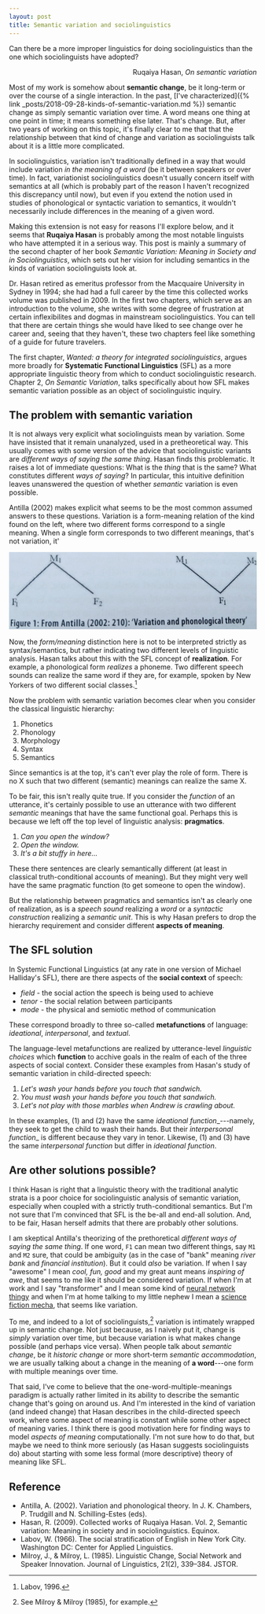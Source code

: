 ```yaml
---
layout: post
title: Semantic variation and sociolinguistics 
---
```


<div class="message">
Can there be a more improper linguistics for doing sociolinguistics than the one which sociolinguists have adopted?
<p style="text-align:right">Ruqaiya Hasan, <i>On semantic variation</i></p>
</div>

Most of my work is somehow about **semantic change**, be it long-term or over the course of a single interaction.
In the past, [I've characterized]({% link _posts/2018-09-28-kinds-of-semantic-variation.md %}) semantic change as simply semantic variation over time.
A word means one thing at one point in time; it means something else later. That's change.
But, after two years of working on this topic, it's finally clear to me that that the relationship between that kind of change and variation as sociolinguists talk about it is a little more complicated. 

In sociolinguistics, variation isn't traditionally defined in a way that would include variation _in the meaning of a word_ (be it between speakers or over time).
In fact, variationist sociolinguistics doesn't usually concern itself with semantics at all (which is probably part of the reason I haven't recognized this discrepancy until now), but even if you extend the notion used in studies of phonological or syntactic variation to semantics, it wouldn't necessarily include differences in the meaning of a given word. 

Making this extension is not easy for reasons I'll explore below, and it seems that **Ruqaiya Hasan** is probably among the most notable linguists who have attempted it in a serious way. 
This post is mainly a summary of the second chapter of her book _Semantic Variation: Meaning in Society and in Sociolinguistics_, which sets out her vision for including semantics in the kinds of variation sociolinguists look at.

Dr. Hasan retired as emeritus professor from the Macquaire University in Sydney in 1994; she had had a full career by the time this collected works volume was published in 2009.
In the first two chapters, which serve as an introduction to the volume, she writes with some degree of frustration at certain inflexibilites and dogmas in mainstream sociolinguistics. You can tell that there are certain things she would have liked to see change over he career and, seeing that they haven't, these two chapters feel like something of a guide for future travelers.

The first chapter, _Wanted: a theory for integrated sociolinguistics_, argues more broadly for **Systematic Functional Linguistics** (SFL) as a more appropriate linguistic theory from which to conduct sociolinguistic research. Chapter 2, _On Semantic Variation_, talks specifically about how SFL makes semantic variation possible as an object of sociolinguistic inquiry.

## The problem with semantic variation

It is not always very explicit what sociolinguists mean by variation. Some have insisted that it remain unanalyzed, used in a pretheoretical way. This usually comes with some version of the advice that sociolinguistic variants are _different ways of saying the same thing_.
Hasan finds this problematic. It raises a lot of immediate questions: What is the _thing_ that is the same? What constitutes different _ways of saying_?
In particular, this intuitive definition leaves unanswered the question of whether _semantic_ variation is even possible. 

Antilla (2002) makes explicit what seems to be the most common assumed answers to these questions. Variation is a form-meaning relation of the kind found on the left, where two different forms correspond to a single meaning. When a single form corresponds to two different meanings, that's not variation, it'

![Figure 1: From Antilla (2002: 2010): 'Variation and phonological theory](/images/2020-08-20-antilla2002.jpg)

Now, the _form/meaning_ distinction here is not to be interpreted strictly as syntax/semantics, but rather indicating two different levels of linguistic analysis.
Hasan talks about this with the SFL concept of **realization**. For example, a phonological form *realizes* a phoneme. Two different speech sounds can realize the same word if they are, for example, spoken by New Yorkers of two different social classes.[^2]

[^2]: Labov, 1996.

Now the problem with semantic variation becomes clear when you consider the classical linguistic hierarchy:

1. Phonetics
2. Phonology
3. Morphology 
4. Syntax
5. Semantics

Since semantics is at the top, it's can't ever play the role of form. There is no X such that two different (semantic) meanings can realize the same X.

To be fair, this isn't really quite true. If you consider the _function_ of an utterance, it's certainly possible to use an utterance with two different *semantic* meanings that have the same functional goal. Perhaps this is because we left off the top level of linguistic analysis: **pragmatics**. 

1. _Can you open the window?_
2. _Open the window._
3. _It's a bit stuffy in here..._

These there sentences are clearly semantically different (at least in classical truth-conditional accounts of meaning). But they might very well have the same pragmatic function (to get someone to open the window).

But the relationship between pragmatics and semantics isn't as clearly one of realization, as is a _speech sound_ realizing a _word_ or a _syntactic construction_ realizing a _semantic unit_. 
This is why Hasan prefers to drop the hierarchy requirement and consider different **aspects of meaning**.

## The SFL solution

In Systemic Functional Linguistics (at any rate in one version of Michael Halliday's SFL), there are there aspects of the **social context** of speech:

* _field_ - the social action the speech is being used to achieve 
* _tenor_ - the social relation between participants 
* _mode_ - the physical and semiotic method of communication

These correspond broadly to three so-called **metafunctions** of language: _ideational_, _interpersonal_, and _textual_. 

The language-level metafunctions are realized by utterance-level _linguistic choices_ which **function** to acchive goals in the realm of each of the three aspects of social context. Consider these examples from Hasan's study of semantic variation in child-directed speech: 

1. _Let's wash your hands before you touch that sandwich._
2. _You must wash your hands before you touch that sandwich._
3. _Let's not play with those marbles when Andrew is crawling about._

In these examples, (1) and (2) have the same _ideational function__---namely, they seek to get the child to wash their hands. But their _interpersonal function__ is different because they vary in tenor. Likewise, (1) and (3) have the same _interpersonal function_ but differ in _ideational function_.

## Are other solutions possible?

I think Hasan is right that a linguistic theory with the traditional analytic strata is a poor choice for sociolinguistic analysis of semantic variation, especially when coupled with a strictly truth-conditional semantics.
But I'm not sure that I'm convinced that SFL is the be-all and end-all solution. And, to be fair, Hasan herself admits that there are probably other solutions. 

I am skeptical Antilla's theorizing of the prethoretical _different ways of saying the same thing_.
If one word, `F1` can mean two different things, say `M1` and `M2` sure, that could be ambiguity (as in the case of "bank" meaning _river bank_ and _financial institution_). 
But it could _also_ be variation. If when I say "awesome" I mean _cool, fun, good_ and my great aunt means _inspiring of awe_, that seems to me like it should be considered variation. If when I'm at work and I say "transformer" and I mean some kind of [neural network thingy](https://en.wikipedia.org/wiki/Transformer_(machine_learning_model)) and when I'm at home talking to my little nephew I mean a [science fiction mecha](https://en.wikipedia.org/wiki/Transformers), that seems like variation.

To me, and indeed to a lot of sociolinguists,[^3] variation is intimately wrapped up in semantic change. Not just because, as I naively put it, change is _simply_ variation over time, but because variation is what makes change possible (and perhaps vice versa).
When people talk about _semantic change_, be it _historic change_ or more short-term _semantic accommodation_, we are usually talking about a change in the meaning of **a word**---one form with multiple meanings over time.

[^3]: See Milroy & Milroy (1985), for example.

That said, I've come to believe that the one-word-multiple-meanings paradigm is actually rather limited in its ability to describe the semantic change that's going on around us.
And I'm interested in the kind of variation (and indeed change) that Hasan describes in the child-directed speech work, where some aspect of meaning is constant while some other aspect of meaning varies.
I think there is good motivation here for finding ways to model _aspects of meaning_ computationally. 
I'm not sure how to do that, but maybe we need to think more seriously (as Hasan suggests sociolinguists do) about starting with some less formal (more descriptive) theory of meaning like SFL.

## Reference

- Antilla, A. (2002). Variation and phonological theory. In J. K. Chambers, P. Trudgill and N. Schilling-Estes (eds).
- Hasan, R. (2009). Collected works of Ruqaiya Hasan. Vol. 2, Semantic variation: Meaning in society and in sociolinguistics. Equinox.
- Labov, W. (1966). The social stratification of English in New York City. Washington DC: Center for Applied Linguistics. 
- Milroy, J., & Milroy, L. (1985). Linguistic Change, Social Network and Speaker Innovation. Journal of Linguistics, 21(2), 339–384. JSTOR.


